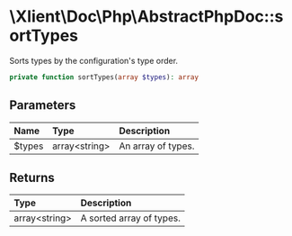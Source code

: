 # \\Xlient\\Doc\\Php\\AbstractPhpDoc::sortTypes

Sorts types by the configuration's type order.

```php
private function sortTypes(array $types): array
```

## Parameters

| Name | Type | Description |
| :--- | :--- | :--- |
| $types | array\<string\> | An array of types. |

## Returns

| Type | Description |
| :--- | :--- |
| array\<string\> | A sorted array of types. |